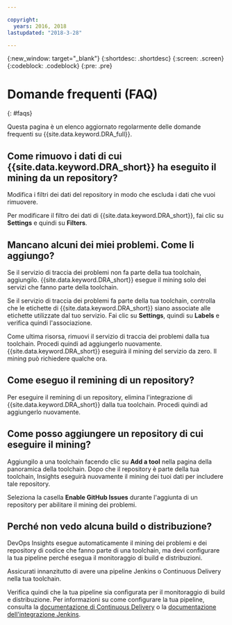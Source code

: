 ```yaml
---

copyright:
  years: 2016, 2018
lastupdated: "2018-3-28"

---
```


{:new_window: target="_blank"}
{:shortdesc: .shortdesc}
{:screen: .screen}
{:codeblock: .codeblock}
{:pre: .pre}

# Domande frequenti (FAQ)
{: #faqs}

Questa pagina è un elenco aggiornato regolarmente delle domande frequenti su {{site.data.keyword.DRA_full}}.

## Come rimuovo i dati di cui {{site.data.keyword.DRA_short}} ha eseguito il mining da un repository?

Modifica i filtri dei dati del repository in modo che escluda i dati che vuoi rimuovere. 

Per modificare il filtro dei dati di {{site.data.keyword.DRA_short}}, fai clic su **Settings** e quindi su **Filters**. 

## Mancano alcuni dei miei problemi. Come li aggiungo?

Se il servizio di traccia dei problemi non fa parte della tua toolchain, aggiungilo. {{site.data.keyword.DRA_short}} esegue il mining solo dei servizi che fanno parte della toolchain. 

Se il servizio di traccia dei problemi fa parte della tua toolchain, controlla che le etichette di {{site.data.keyword.DRA_short}} siano associate alle etichette utilizzate dal tuo servizio. Fai clic su **Settings**, quindi su **Labels** e verifica quindi l'associazione.

Come ultima risorsa, rimuovi il servizio di traccia dei problemi dalla tua toolchain. Procedi quindi ad aggiungerlo nuovamente. {{site.data.keyword.DRA_short}} eseguirà il mining del servizio da zero. Il mining può richiedere qualche ora. 

## Come eseguo il remining di un repository?

Per eseguire il remining di un repository, elimina l'integrazione di {{site.data.keyword.DRA_short}} dalla tua toolchain. Procedi quindi ad aggiungerlo nuovamente.

## Come posso aggiungere un repository di cui eseguire il mining?

Aggiungilo a una toolchain facendo clic su **Add a tool** nella pagina della panoramica della toolchain. Dopo che il repository è parte della tua toolchain, Insights eseguirà nuovamente il mining dei tuoi dati per includere tale repository.

Seleziona la casella **Enable GitHub Issues** durante l'aggiunta di un repository per abilitare il mining dei problemi. 

## Perché non vedo alcuna build o distribuzione?

DevOps Insights esegue automaticamente il mining dei problemi e dei repository di codice che fanno parte di una toolchain, ma devi configurare la tua pipeline perché esegua il monitoraggio di build e distribuzioni. 

Assicurati innanzitutto di avere una pipeline Jenkins o Continuous Delivery nella tua toolchain. 

Verifica quindi che la tua pipeline sia configurata per il monitoraggio di build e distribuzione. Per informazioni su come configurare la tua pipeline, consulta la [documentazione di Continuous Delivery](risk_cd.html) o la [documentazione dell'integrazione Jenkins](https://wiki.jenkins.io/display/JENKINS/IBM+Cloud+DevOps+Plugin).

